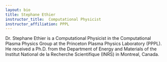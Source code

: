 ```yaml
---
layout: bio
title: Stephane Ethier
instructor_title:  Computational Physicist
instructor_affiliation: PPPL
---
```



Dr. Stephane Ethier is a Computational Physicist in the Computational Plasma Physics Group at the Princeton Plasma Physics Laboratory (PPPL). He received a Ph.D. from the Department of Energy and Materials of the Institut National de la Recherche Scientifique (INRS) in Montreal, Canada.
